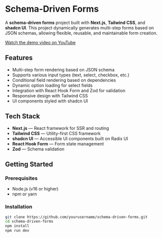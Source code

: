 # Schema-Driven Forms

A **schema-driven forms** project built with **Next.js**, **Tailwind CSS**, and **shadcn UI**. This project dynamically generates multi-step forms based on JSON schemas, allowing flexible, reusable, and maintainable form creation.

[Watch the demo video on YouTube](https://youtu.be/jvaKhEbF8DE)


## Features

- Multi-step form rendering based on JSON schema  
- Supports various input types (text, select, checkbox, etc.)  
- Conditional field rendering based on dependencies  
- Dynamic option loading for select fields  
- Integration with React Hook Form and Zod for validation  
- Responsive design with Tailwind CSS  
- UI components styled with shadcn UI  

## Tech Stack

- **Next.js** — React framework for SSR and routing  
- **Tailwind CSS** — Utility-first CSS framework  
- **shadcn UI** — Accessible UI components built on Radix UI  
- **React Hook Form** — Form state management  
- **Zod** — Schema validation  

## Getting Started

### Prerequisites

- Node.js (v16 or higher)  
- npm or yarn  

### Installation

```bash
git clone https://github.com/yourusername/schema-driven-forms.git
cd schema-driven-forms
npm install
npm run dev
